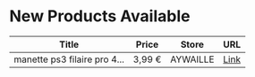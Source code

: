 # New Products Available

| Title | Price | Store | URL |
|---|---|---|---|
| manette ps3 filaire pro 4... | 3,99 € | AYWAILLE | [Link](https://www.cashconverters.be/fr/accessoires-jeux-video/683158-manette-ps3-filaire-pro-4-noir.html) |
